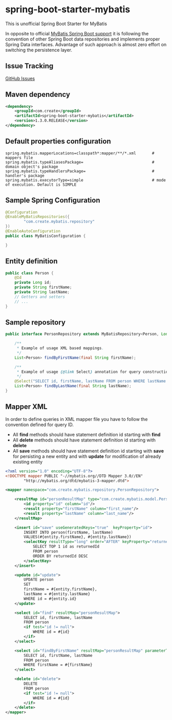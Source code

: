 # spring-boot-starter-mybatis

This is unofficial Spring Boot Starter for MyBatis

In opposite to official [MyBatis Spring Boot support](https://github.com/mybatis/mybatis-spring-boot) it is following 
the convention of other Spring Boot data repositories and implements proper Spring Data interfaces.
Advantage of such approach is almost zero effort on switching the persistence layer.

## Issue Tracking

[GitHub Issues](https://github.com/create1st/spring-boot-starter-mybatis/issues)

## Maven dependency

```xml
<dependency>
	<groupId>com.create</groupId>
    <artifactId>spring-boot-starter-mybatis</artifactId>
    <version>1.3.0.RELEASE</version>
</dependency>
```

## Default properties configuration

```properties
spring.mybatis.mapperLocations=classpath*:mapper/**/*.xml       # mappers file
spring.mybatis.typeAliasesPackage=                              # domain object's package 
spring.mybatis.typeHandlersPackage=                             # handler's package
spring.mybatis.executorType=simple                              # mode of execution. Default is SIMPLE
```

## Sample Spring Configuration

```java
@Configuration
@EnableMyBatisRepositories({
        "com.create.mybatis.repository"
})
@EnableAutoConfiguration
public class MyBatisConfiguration {

}
```

## Entity definition

```java
public class Person {
    @Id
    private Long id;
    private String firstName;
    private String lastName;
    // Getters and setters
    // ...
}
```

## Sample repository

```java
public interface PersonRepository extends MyBatisRepository<Person, Long> {

    /**
     * Example of usage XML based mappings.
     */
    List<Person> findByFirstName(final String firstName);

    /**
     * Example of usage {@link Select} annotation for query construction.
     */
    @Select("SELECT id, firstName, lastName FROM person WHERE lastName = #{lastName}")
    List<Person> findByLastName(final String lastName);
}
```

## Mapper XML

In order to define queries in XML mapper file you have to follow the convention defined for query ID.
* All **find** methods should have statement definition id starting with **find**
* All **delete** methods should have statement definition id starting with **delete**
* All **save** methods should have statement definition id starting with **save** for persisting a new entity and with **update** for modification of already existing entity

```xml
<?xml version="1.0" encoding="UTF-8"?>
<!DOCTYPE mapper PUBLIC "-//mybatis.org//DTD Mapper 3.0//EN"
        "http://mybatis.org/dtd/mybatis-3-mapper.dtd">

<mapper namespace="com.create.mybatis.repository.PersonRepository">

    <resultMap id="personResultMap" type="com.create.mybatis.model.Person">
        <id property="id" column="id"/>
        <result property="firstName" column="first_name"/>
        <result property="lastName" column="last_name"/>
    </resultMap>

    <insert id="save" useGeneratedKeys="true"  keyProperty="id">
        INSERT INTO person(firstName, lastName)
        VALUES(#{entity.firstName}, #{entity.lastName})
        <selectKey resultType="long" order="AFTER" keyProperty="returnedId">
            SELECT TOP 1 id as returnedId
            FROM person
            ORDER BY returnedId DESC
        </selectKey>
    </insert>

    <update id="update">
        UPDATE person
        SET
        firstName = #{entity.firstName},
        lastName = #{entity.lastName}
        WHERE id = #{entity.id}
    </update>

    <select id="find" resultMap="personResultMap">
        SELECT id, firstName, lastName
        FROM person
        <if test="id != null">
            WHERE id = #{id}
        </if>
    </select>

    <select id="findByFirstName" resultMap="personResultMap" parameterType="string">
        SELECT id, firstName, lastName
        FROM person
        WHERE firstName = #{firstName}
    </select>

    <delete id="delete">
        DELETE
        FROM person
        <if test="id != null">
            WHERE id = #{id}
        </if>
    </delete>
</mapper>
```